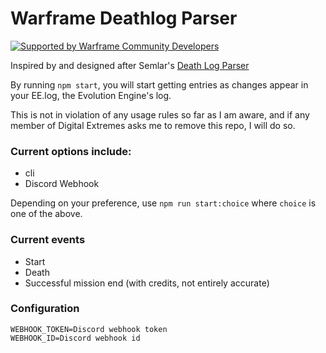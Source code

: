 # Warframe Deathlog Parser

[![Supported by Warframe Community Developers](https://warframestat.us/wfcd.png)](https://github.com/WFCD "Supported by Warframe Community Developers")

Inspired by and designed after Semlar's [Death Log Parser](https://semlar.com/deathlog)

By running `npm start`, you will start getting entries as changes appear in your EE.log, the Evolution Engine's log.

This is not in violation of any usage rules so far as I am aware, and if any member of Digital Extremes asks me to remove this repo, I will do so.

### Current options include:
- cli
- Discord Webhook

Depending on your preference, use `npm run start:choice` where `choice` is one of the above.

### Current events
- Start
- Death
- Successful mission end (with credits, not entirely accurate)

### Configuration

```env
WEBHOOK_TOKEN=Discord webhook token
WEBHOOK_ID=Discord webhook id
```
